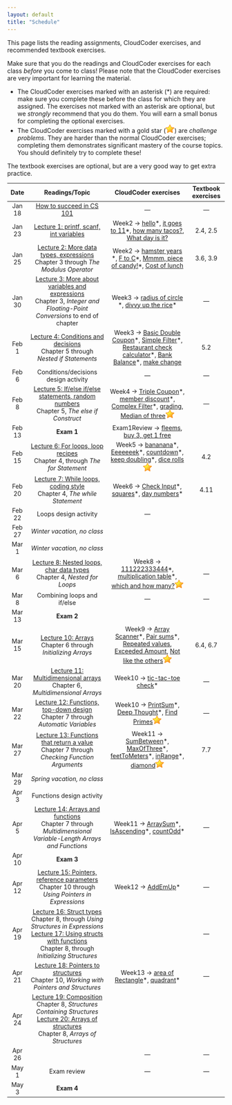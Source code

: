 ```yaml
---
layout: default
title: "Schedule"
---
```


This page lists the reading assignments, CloudCoder exercises, and recommended textbook exercises.

Make sure that you do the readings and CloudCoder exercises for each class *before* you come to class!  Please note that the CloudCoder exercises are very important for learning the material.

* The CloudCoder exercises marked with an asterisk (\*) are required: make sure you complete these before the class for which they are assigned.  The exercises not marked with an asterisk are optional, but we *strongly* recommend that you do them.  You will earn a small bonus for completing the optional exercises.
* The CloudCoder exercises marked with a gold star (![gold star](img/goldstar-tiny.png)) are *challenge problems*.  They are harder than the normal CloudCoder exercises; completing them demonstrates significant mastery of the course topics.  You should definitely try to complete these!

The textbook exercises are optional, but are a very good way to get extra practice.

Date | Readings/Topic | CloudCoder exercises | Textbook exercises
:----: | :--------: | :--------------------: | :------------------:
Jan 18 | [How to succeed in CS 101](success.html) | &mdash; | &mdash;
Jan 23 | [Lecture 1: printf, scanf, int variables](lectures/lecture01.html) | Week2 &rarr; [hello](https://cs.ycp.edu/cloudcoder/#exercise?c=15,p=796)\*, [it goes to 11](https://cs.ycp.edu/cloudcoder/#exercise?c=15,p=797)\*, [how many tacos?](https://cs.ycp.edu/cloudcoder/#exercise?c=15,p=798), [What day is it?](https://cs.ycp.edu/cloudcoder/#exercise?c=15,p=799) | 2.4, 2.5
Jan 25 | [Lecture 2: More data types, expressions](lectures/lecture02.html)<br>Chapter 3 through *The Modulus Operator* | Week2 &rarr; [hamster years](https://cs.ycp.edu/cloudcoder/#exercise?c=15,p=800) \*, [F to C](https://cs.ycp.edu/cloudcoder/#exercise?c=15,p=801)\*, [Mmmm, piece of candy!](https://cs.ycp.edu/cloudcoder/#exercise?c=15,p=802)\*, [Cost of lunch](https://cs.ycp.edu/cloudcoder/#exercise?c=15,p=803) | 3.6, 3.9
Jan 30 | [Lecture 3: More about variables and expressions](lectures/lecture03.html)<br>Chapter 3, *Integer and Floating-Point Conversions* to end of chapter | Week3 &rarr; [radius of circle](https://cs.ycp.edu/cloudcoder/#exercise?c=15,p=804) \*, [divvy up the rice](https://cs.ycp.edu/cloudcoder/#exercise?c=15,p=805)\* | &mdash;
Feb 1 | [Lecture 4: Conditions and decisions](lectures/lecture04.html)<br>Chapter 5 through *Nested if Statements* | Week3 &rarr; [Basic Double Coupon](https://cs.ycp.edu/cloudcoder/#exercise?c=15,p=806)\*, [Simple Filter](https://cs.ycp.edu/cloudcoder/#exercise?c=15,p=807)\*, [Restaurant check calculator](https://cs.ycp.edu/cloudcoder/#exercise?c=15,p=809)\*, [Bank Balance](https://cs.ycp.edu/cloudcoder/#exercise?c=15,p=808)\*, [make change](https://cs.ycp.edu/cloudcoder/#exercise?c=15,p=843) | 5.2
Feb 6 | <span class="activity">Conditions/decisions design activity</span> | &mdash; | &mdash;
Feb 8 | [Lecture 5: If/else if/else statements, random numbers](lectures/lecture05.html)<br>Chapter 5, *The else if Construct* | Week4 &rarr; [Triple Coupon](https://cs.ycp.edu/cloudcoder/#exercise?c=15,p=810)\*, [member discount](https://cs.ycp.edu/cloudcoder/#exercise?c=15,p=811)\*, [Complex Filter](https://cs.ycp.edu/cloudcoder/#exercise?c=15,p=812)\*, [grading](https://cs.ycp.edu/cloudcoder/#exercise?c=15,p=853), [Median of three](https://cs.ycp.edu/cloudcoder/#exercise?c=15,p=857)![gold star](img/goldstar-tiny.png) | &mdash;
Feb 13 | **Exam 1** | Exam1Review &rarr; [fleems](https://cs.ycp.edu/cloudcoder/#exercise?c=15,p=854), [buy 3, get 1 free](https://cs.ycp.edu/cloudcoder/#exercise?c=15,p=859)
Feb 15 | [Lecture 6: For loops, loop recipes](lectures/lecture06.html)<br>Chapter 4, through *The for Statement* | Week5 &rarr; [bananana](https://cs.ycp.edu/cloudcoder/#exercise?c=15,p=813)\*, [Eeeeeeek](https://cs.ycp.edu/cloudcoder/#exercise?c=15,p=842)\*, [countdown](https://cs.ycp.edu/cloudcoder/#exercise?c=15,p=814)\*, [keep doubling](https://cs.ycp.edu/cloudcoder/#exercise?c=15,p=815)\*, [dice rolls](https://cs.ycp.edu/cloudcoder/#exercise?c=15,p=844)![gold star](img/goldstar-tiny.png) | 4.2
Feb 20 | [Lecture 7: While loops, coding style](lectures/lecture07.html)<br>Chapter 4, *The while Statement* | Week6 &rarr; [Check Input](https://cs.ycp.edu/cloudcoder/#exercise?c=15,p=816)\*, [squares](https://cs.ycp.edu/cloudcoder/#exercise?c=15,p=817)\*, [day numbers](https://cs.ycp.edu/cloudcoder/#exercise?c=15,p=818)\* | 4.11
Feb 22 | <span class="activity">Loops design activity</span> | &mdash;
Feb 27 | *Winter vacation, no class*
Mar 1 | *Winter vacation, no class*
Mar 6 | [Lecture 8: Nested loops, char data types](lectures/lecture08.html)<br>Chapter 4, *Nested for Loops* | Week8 &rarr; [111222333444](https://cs.ycp.edu/cloudcoder/#exercise?c=15,p=819)\*, [multiplication table](https://cs.ycp.edu/cloudcoder/#exercise?c=15,p=858)\*, [which and how many?](https://cs.ycp.edu/cloudcoder/#exercise?c=15,p=820)![gold star](img/goldstar-tiny.png) | &mdash;
Mar 8 | Combining loops and if/else | &mdash; | &mdash;
Mar 13 | **Exam 2**
Mar 15 | [Lecture 10: Arrays](lectures/lecture10.html)<br>Chapter 6 through *Initializing Arrays* | Week9 &rarr; [Array Scanner](https://cs.ycp.edu/cloudcoder/#exercise?c=17,p=821)\*, [Pair sums](https://cs.ycp.edu/cloudcoder/#exercise?c=17,p=822)\*, [Repeated values](https://cs.ycp.edu/cloudcoder/#exercise?c=17,p=847), [Exceeded Amount](https://cs.ycp.edu/cloudcoder/#exercise?c=17,p=823), [Not like the others](https://cs.ycp.edu/cloudcoder/#exercise?c=17,p=824)![gold star](img/goldstar-tiny.png) | 6.4, 6.7
Mar 20 | [Lecture 11: Multidimensional arrays](lectures/lecture11.html)<br>Chapter 6, *Multidimensional Arrays* | Week10 &rarr; [tic-tac-toe check](https://cs.ycp.edu/cloudcoder/#exercise?c=15,p=852)\* | &mdash;
Mar 22 | [Lecture 12: Functions, top-down design](lectures/lecture12.html)<br>Chapter 7 through *Automatic Variables* | Week10 &rarr;  [PrintSum](https://cs.ycp.edu/cloudcoder/#exercise?c=15,p=825)\*, [Deep Thought](https://cs.ycp.edu/cloudcoder/#exercise?c=15,p=826)\*, [Find Primes](https://cs.ycp.edu/cloudcoder/#exercise?c=15,p=827)![gold star](img/goldstar-tiny.png) | &mdash;
Mar 27 | [Lecture 13: Functions that return a value](lectures/lecture13.html)<br>Chapter 7 through *Checking Function Arguments* | Week11 &rarr; [SumBetween](https://cs.ycp.edu/cloudcoder/#exercise?c=15,p=831)\*, [MaxOfThree](https://cs.ycp.edu/cloudcoder/#exercise?c=15,p=832)\*, [feetToMeters](https://cs.ycp.edu/cloudcoder/#exercise?c=15,p=849)\*, [inRange](https://cs.ycp.edu/cloudcoder/#exercise?c=15,p=850)\*, [diamond](https://cs.ycp.edu/cloudcoder/#exercise?c=15,p=851)![gold star](img/goldstar-tiny.png) | 7.7
Mar 29 | *Spring vacation, no class*
Apr 3 | <span class="activity">Functions design activity</span>
Apr 5 | [Lecture 14: Arrays and functions](lectures/lecture14.html)<br>Chapter 7 through *Multidimensional Variable-Length Arrays and Functions* | Week11 &rarr; [ArraySum](https://cs.ycp.edu/cloudcoder/#exercise?c=15,p=828)\*, [IsAscending](https://cs.ycp.edu/cloudcoder/#exercise?c=15,p=830)\*, [countOdd](https://cs.ycp.edu/cloudcoder/#exercise?c=15,p=829)\* | &mdash;
Apr 10 | **Exam 3**
Apr 12 | [Lecture 15: Pointers, reference parameters](lectures/lecture15.html)<br>Chapter 10 through *Using Pointers in Expressions* | Week12 &rarr; [AddEmUp](https://cs.ycp.edu/cloudcoder/#exercise?c=15,p=833)\* | &mdash;
Apr 19 | [Lecture 16: Struct types](lectures/lecture16.html)<br>Chapter 8, through *Using Structures in Expressions*<br>[Lecture 17: Using structs with functions](lectures/lecture17.html)<br>Chapter 8, through *Initializing Structures* | | &mdash;
Apr 21 | [Lecture 18: Pointers to structures](lectures/lecture18.html)<br>Chapter 10, *Working with Pointers and Structures* |  Week13 &rarr; [area of Rectangle](https://cs.ycp.edu/cloudcoder/#exercise?c=15,p=834)\*, [quadrant](https://cs.ycp.edu/cloudcoder/#exercise?c=15,p=860)\* | &mdash;
Apr 24 | [Lecture 19: Composition](lectures/lecture19.html)<br>Chapter 8, *Structures Containing Structures*<br>[Lecture 20: Arrays of structures](lectures/lecture20.html)<br>Chapter 8, *Arrays of Structures*
Apr 26 |  |  &mdash; | &mdash;
May 1 | Exam review | &mdash; | &mdash;
May 3 | **Exam 4**

<!-- vim:set wrap: -->
<!-- vim:set linebreak: -->
<!-- vim:set nolist: -->
